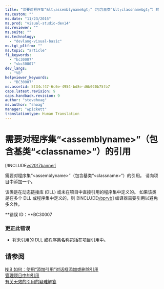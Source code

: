 ```yaml
---
title: "需要对程序集“&lt;assemblyname&gt;”（包含基类“&lt;classname&gt;”）的引用 | Microsoft Docs"
ms.custom: ""
ms.date: "11/23/2016"
ms.prod: "visual-studio-dev14"
ms.reviewer: ""
ms.suite: ""
ms.technology: 
  - "devlang-visual-basic"
ms.tgt_pltfrm: ""
ms.topic: "article"
f1_keywords: 
  - "bc30007"
  - "vbc30007"
dev_langs: 
  - "VB"
helpviewer_keywords: 
  - "BC30007"
ms.assetid: 5f34cf47-6c6e-4954-bd8e-d6b020b75fb7
caps.latest.revision: 9
caps.handback.revision: 9
author: "stevehoag"
ms.author: "shoag"
manager: "wpickett"
translationtype: Human Translation
---
```

# 需要对程序集“&lt;assemblyname&gt;”（包含基类“&lt;classname&gt;”）的引用
[!INCLUDE[vs2017banner](../../../csharp/includes/vs2017banner.md)]

需要对程序集“\<assemblyname\>”（包含基类“\<classname\>”）的引用。 请向项目中添加一个。  
  
 该类是在动态链接库 \(DLL\) 或未在项目中直接引用的程序集中定义的。 如果该类是在多个 DLL 或程序集中定义的，则 [!INCLUDE[vbprvb](../../../csharp/programming-guide/concepts/linq/includes/vbprvb_md.md)] 编译器需要引用以避免多义性。  
  
 **错误 ID：**BC30007  
  
### 更正此错误  
  
-   将未引用的 DLL 或程序集名称包括在项目引用中。  
  
## 请参阅  
 [NIB 如何：使用“添加引用”对话框添加或删除引用](http://msdn.microsoft.com/zh-cn/3bd75d61-f00c-47c0-86a2-dd1f20e231c9)   
 [管理项目中的引用](/visual-studio/ide/managing-references-in-a-project)   
 [有关无效的引用的疑难解答](/visual-studio/ide/troubleshooting-broken-references)